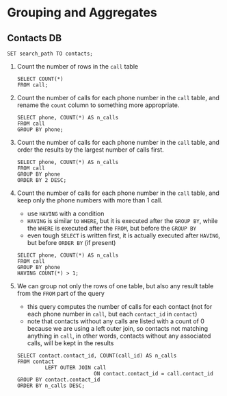 # Grouping and Aggregates

## Contacts DB

```postgresql
SET search_path TO contacts;
```

1. Count the number of rows in the `call` table
   ```postgresql
   SELECT COUNT(*)
   FROM call;
   ```

2. Count the number of calls for each phone number in the `call` table, and rename the `count` column to something more appropriate.
   ```postgresql
   SELECT phone, COUNT(*) AS n_calls
   FROM call
   GROUP BY phone;
   ```

3. Count the number of calls for each phone number in the `call` table, and order the results by the largest number of
   calls first.
   ```postgresql
   SELECT phone, COUNT(*) AS n_calls
   FROM call
   GROUP BY phone
   ORDER BY 2 DESC;
   ```

4. Count the number of calls for each phone number in the `call` table, and keep only the phone numbers with more than 1 call.
    - use `HAVING` with a condition
    - `HAVING` is similar to `WHERE`, but it is executed after the `GROUP BY`, while the `WHERE` is executed after
      the `FROM`, but before the `GROUP BY`
    - even tough `SELECT` is written first, it is actually executed after `HAVING`, but before `ORDER BY` (if present)
   ```postgresql
   SELECT phone, COUNT(*) AS n_calls
   FROM call
   GROUP BY phone
   HAVING COUNT(*) > 1;
   ```

5. We can group not only the rows of one table, but also any result table from the `FROM` part of the query
    - this query computes the number of calls for each contact (not for each phone number in `call`, but
      each `contact_id` in `contact`)
    - note that contacts without any calls are listed with a count of 0 because we are using a left outer join, so
      contacts not matching anything in `call`, in other words, contacts without any associated calls, will be kept in
      the results
   ```postgresql
   SELECT contact.contact_id, COUNT(call_id) AS n_calls
   FROM contact
            LEFT OUTER JOIN call
                            ON contact.contact_id = call.contact_id
   GROUP BY contact.contact_id
   ORDER BY n_calls DESC;
   ```
